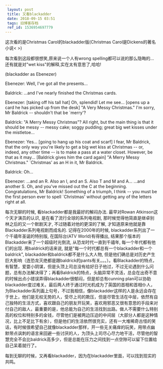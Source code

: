 ```yaml
---
 layout: post
 title: 又看blackadder
 date: 2018-09-15 03:51
 tags: 旧博客存档
 ref_id: 1536954697779
---
```

这次看的是Christmas Carol的blackadder版(Christmas Carol是Dickens的著名小说< >)

每次看到这段都很想笑,原来说一个人有wrong spelling都可以说的那么隐晦的...还有就是对"wet kiss"的解释,实在太有意思了,哈哈!

(blackadder as Ebenezer)

Ebenezer: Well, I've got all the presents...

Baldrick: ...and I've nearly finished the Christmas cards.

Ebenezer: [taking off his tall hat] Oh, splendid! Let me see... [opens up a
card he has picked up from the desk] "A Very Messy Christmas." I'm sorry, Mr
Baldrick -- shouldn't that be `merry'?

Baldrick: "A Merry Messy Christmas"? All right, but the main thing is that it
should be messy -- messy cake; soggy pudding; great big wet kisses under the
mistletoe...

Ebenezer: Yes... [going to hang up his coat and scarf] I fear, Mr Baldrick,
that the only way you're likely to get a big wet kiss at Christmas -- or,
indeed, any other time -- is to make a pass at a water closet. However, be
that as it may... [Baldrick gives him the card again] "A Merry Messy
Christmas." `Christmas' as an H in it, Mr Baldrick.

Baldrick: Oh...

Ebenezer: ...and an R. Also an I, and an S. Also T and M and A... ...and
another S. Oh, and you've missed out the C at the beginning. Congratulations,
Mr Baldrick! Something of a triumph, I think -- you must be the first person
ever to spell `Christmas' without getting any of the letters right at all.



每次无聊的时候, 看blackadder都是我最好的解闷办法. 最早对Rowan Atkinson这个天才演员的认识, 是在看了流行全球的系列电视剧,
那时候觉得他简直是继卓别林之后的又一个默剧天才, 不过随着对他的更深的了解, 才知道原来他就是靠Blackadder系列电视剧而成名的.
记得在2000年的时候, blackadder系列出了一个千禧年圣诞的特别版, 在国际台(ATV World)有得播出,
结果那个版本的Blackadder来了一个超级时光倒流, 从恐龙时代一直到千禧年, 每一个年代都有他们的出现. 用baldrick的话来说,
就是"每一个时代都总有一个blackadder和一个baldrick", blackadder和baldrick都不是什么大人物,
但是他们确总是对历史产生巨大影响（连恐龙灭绝都是跟baldrick的pants有关。。。）。看Blackadder的特点，有智慧，爱耍小阴谋，但是头顶上司总没有给好日子他过，不过无论遇到什么问题，总有办法解决得了；再看Baldrick的特点，头脑异常不灵活，总会在出奇不意的时候出点小错误弄得blackadder很郁闷，但是却总有cunning
plan可以协助blackadder度过难关。最后两人终于通过时光机成为了英国的首相和首相仆人，为Blackadder系列画上句号，不过我相信，像blackadder这样的人是永远会存在于世上，他们是无权无势的人，受尽上司的欺压，但是尽管生活在中层，依然有自己独特的生活方式，喜欢跟自己的朋友开玩笑，喜欢用邪恶又很有意思的手段来对付自己的敌人，最重要的是，他总能为自己的生活找到出路。做人不需要什么特别高的权位和特别多的金钱，尽管他们是被两边压迫的中间层（大部分人都是这种情况，比上不足比下有余），但是他们的生活依然很充实，还有一大堆稀奇古怪的笑话，有时候很希望自己就像blackadder那样，开一些无关痛痒的玩笑，用带点幽默带点讽刺的语言来回避一些讨厌的人，为顶头上司尽心尽力地干活，尽管他的智慧完全不会比baldrick高多少，但是总能在压力之间找到一点空隙可以留下位置给自己呆着就行了。



每到无聊的时候，又再看blackadder，因为在blackadder里面，可以找到现实的共鸣。

